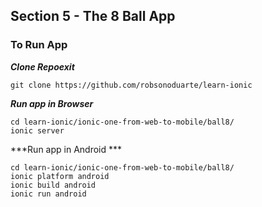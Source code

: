 Section 5 - The 8 Ball App
--------------------------------------

### To Run App

***Clone Repoexit***
```
git clone https://github.com/robsonoduarte/learn-ionic
```

***Run app in Browser***
```
cd learn-ionic/ionic-one-from-web-to-mobile/ball8/
ionic server
```

***Run app in Android ***
```
cd learn-ionic/ionic-one-from-web-to-mobile/ball8/
ionic platform android
ionic build android
ionic run android
```


